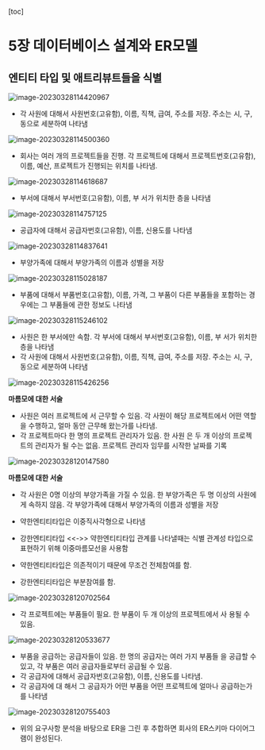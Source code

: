 [toc]



# 5장 데이터베이스 설계와 ER모델



## 엔티티 타입 및 애트리뷰트들을 식별

![image-20230328114420967](./images/image-20230328114420967.png)

* 각 사원에 대해서 사원번호(고유함), 이름, 직책, 급여, 주소를 저장. 주소는 시, 구, 동으로 세분하여 나타냄



![image-20230328114500360](./images/image-20230328114500360.png)

* 회사는 여러 개의 프로젝트들을 진행. 각 프로젝트에 대해서 프로젝트번호(고유함), 이름, 예산, 프로젝트가 진행되는 위치를 나타냄.



![image-20230328114618687](./images/image-20230328114618687.png)

* 부서에 대해서 부서번호(고유함), 이름, 부 서가 위치한 층을 나타냄



![image-20230328114757125](./images/image-20230328114757125.png)

*  공급자에 대해서 공급자번호(고유함), 이름, 신용도를 나타냄



![image-20230328114837641](./images/image-20230328114837641.png)

* 부양가족에 대해서 부양가족의 이름과 성별을 저장



![image-20230328115028187](./images/image-20230328115028187.png)

* 부품에 대해서 부품번호(고유함), 이름, 가격, 그 부품이 다른 부품들을 포함하는 경우에는 그 부품들에 관한 정보도 나타냄



![image-20230328115246102](./images/image-20230328115246102.png)

*  사원은 한 부서에만 속함. 각 부서에 대해서 부서번호(고유함), 이름, 부 서가 위치한 층을 나타냄
* 각 사원에 대해서 사원번호(고유함), 이름, 직책, 급여, 주소를 저장. 주소는 시, 구, 동으로 세분하여 나타냄



![image-20230328115426256](./images/image-20230328115426256.png)

**마름모에 대한 서술**

* 사원은 여러 프로젝트에 서 근무할 수 있음. 각 사원이 해당 프로젝트에서 어떤 역할을 수행하고, 얼마 동안 근무해 왔는가를 나타냄. 
* 각 프로젝트마다 한 명의 프로젝트 관리자가 있음. 한 사원 은 두 개 이상의 프로젝트의 관리자가 될 수는 없음. 프로젝트 관리자 임무를 시작한 날짜를 기록



![image-20230328120147580](./images/image-20230328120147580.png)

**마름모에 대한 서술**

* 각 사원은 0명 이상의 부양가족을 가질 수 있음. 한 부양가족은 두 명 이상의 사원에 게 속하지 않음. 각 부양가족에 대해서 부양가족의 이름과 성별을 저장

* 약한엔티티타입은 이중직사각형으로 나타냄

* 강한엔티티타입 <<->> 약한엔티티타입 관계를 나타낼때는 식별 관계성 타입으로 표현하기 위해 이중마름모선을 사용함

* 약한엔티티타입은 의존적이기 때문에 무조건 전체참여를 함.

* 강한엔티티타입은 부분참여를 함.



![image-20230328120702564](./images/image-20230328120702564.png)

* 각 프로젝트에는 부품들이 필요. 한 부품이 두 개 이상의 프로젝트에서 사 용될 수 있음.



![image-20230328120533677](./images/image-20230328120533677.png)

* 부품을 공급하는 공급자들이 있음. 한 명의 공급자는 여러 가지 부품들 을 공급할 수 있고, 각 부품은 여러 공급자들로부터 공급될 수 있음. 
* 각 공급자에 대해서 공급자번호(고유함), 이름, 신용도를 나타냄. 
* 각 공급자에 대 해서 그 공급자가 어떤 부품을 어떤 프로젝트에 얼마나 공급하는가를 나타냄



![image-20230328120755403](./images/image-20230328120755403.png)

* 위의 요구사항 분석을 바탕으로 ER을 그린 후 추합하면 회사의 ER스키마 다이어그램이 완성된다.